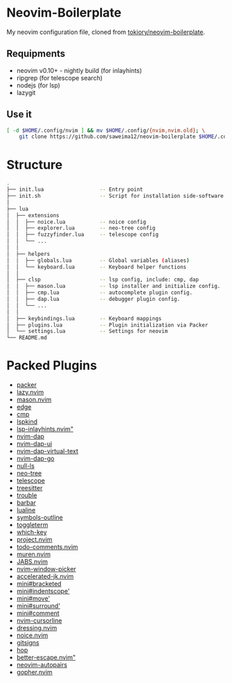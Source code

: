 # Neovim-Boilerplate

My neovim configuration file, cloned from [tokiory/neovim-boilerplate](https://github.com/tokiory/neovim-boilerplate).

## Requipments

- neovim v0.10+ - nightly build (for inlayhints)
- ripgrep (for telescope search)
- nodejs (for lsp)
- lazygit

## Use it

```bash
[ -d $HOME/.config/nvim ] && mv $HOME/.config/{nvim,nvim.old}; \
    git clone https://github.com/saweima12/neovim-boilerplate $HOME/.config/nvim
```

# Structure

```bash
.
├── init.lua                  -- Entry point
├── init.sh                   -- Script for installation side-software (aka packer)
│
├── lua
│  ├── extensions
│  │  ├── noice.lua           -- noice config
│  │  ├── explorer.lua        -- neo-tree config
│  │  ├── fuzzyfinder.lua     -- telescope config
│  │  └── ...
│  │
│  ├── helpers
│  │  ├── globals.lua         -- Global variables (aliases)
│  │  └── keyboard.lua        -- Keyboard helper functions
│  │
│  ├── clsp                   -- lsp config, include: cmp, dap
│  │  ├── mason.lua           -- lsp installer and initialize config.
│  │  ├── cmp.lua             -- autocomplete plugin config.
│  │  ├── dap.lua             -- debugger plugin config.
│  │  └── ...
│  │
│  ├── keybindings.lua        -- Keyboard mappings
│  ├── plugins.lua            -- Plugin initialization via Packer
│  └── settings.lua           -- Settings for neovim
└── README.md
```

# Packed Plugins
- [packer](https://github.com/wbthomason/packer.nvim)
- [lazy.nvim](https://github.com/folke/lazy.nvim)
- [mason.nvim](https://github.com/williamboman/mason.nvim)
- [edge](https://github.com/sainnhe/edge)
- [cmp](https://github.com/hrsh7th/nvim-cmp)
- [lspkind](https://github.com/onsails/lspkind.nvim)
- [lsp-inlayhints.nvim"](https://github.com/lvimuser/lsp-inlayhints.nvim)
- [nvim-dap](https://github.com/mfussenegger/nvim-dap)
- [nvim-dap-ui](https://github.com/rcarriga/nvim-dap-ui)
- [nvim-dap-virtual-text](https://github.com/theHamsta/nvim-dap-virtual-text)
- [nvim-dap-go](https://github.com/leoluz/nvim-dap-go)
- [null-ls](https://github.com/jose-elias-alvarez/null-ls.nvim)
- [neo-tree](https://github.com/nvim-neo-tree/neo-tree.nvim)
- [telescope](https://github.com/nvim-telescope/telescope.nvim)
- [treesitter](https://github.com/tree-sitter/tree-sitter)
- [trouble](https://github.com/folke/trouble.nvim)
- [barbar](https://github.com/romgrk/barbar.nvim)
- [lualine](https://github.com/nvim-lualine/lualine.nvim)
- [symbols-outline](https://github.com/simrat39/symbols-outline.nvim)
- [toggleterm](https://github.com/akinsho/toggleterm.nvim)
- [which-key](https://github.com/folke/which-key.nvim)
- [project.nvim](https://github.com/ahmedkhalf/project.nvim)
- [todo-comments.nvim](https://github.com/folke/todo-comments.nvim)
- [muren.nvim](https://github.com/AckslD/muren.nvim)
- [JABS.nvim](https://github.com/matbme/JABS.nvim)
- [nvim-window-picker](https://github.com/s1n7ax/nvim-window-picker)
- [accelerated-jk.nvim](https://github.com/rainbowhxch/accelerated-jk.nvim)
- [mini#bracketed](https://github.com/echasnovski/mini.nvim/blob/main/readmes/mini-bracketed.md)
- [mini#indentscope'](https://github.com/echasnovski/mini.nvim/blob/main/readmes/mini-indentscope.md)
- [mini#move'](https://github.com/echasnovski/mini.nvim/blob/main/readmes/mini-move.md)
- [mini#surround'](https://github.com/echasnovski/mini.nvim/blob/main/readmes/mini-surround.md)
- [mini#comment](https://github.com/echasnovski/mini.nvim/blob/main/readmes/mini-comment.md)
- [nvim-cursorline](https://github.com/yamatsum/nvim-cursorline)
- [dressing.nvim](https://github.com/stevearc/dressing.nvim)
- [noice.nvim](https://github.com/folke/noice.nvim)
- [gitsigns](https://github.com/lewis6991/gitsigns.nvim)
- [hop](https://github.com/phaazon/hop.nvim)
- [better-escape.nvim"](https://github.com/max397574/better-escape.nvim)
- [neovim-autopairs](https://github.com/windwp/nvim-autopairs)
- [gopher.nvim](https://github.com/olexsmir/gopher.nvim)

